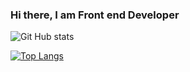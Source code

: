 ### Hi there, I am Front end Developer

![Git Hub stats](https://github-readme-stats.vercel.app/api?username=caiobarbosa881&count_private=true)

[![Top Langs](https://github-readme-stats.vercel.app/api/top-langs/?username=caiobarbosa881&layout=compact)](https://github.com/caiobarbosa881/github-readme-stats)
